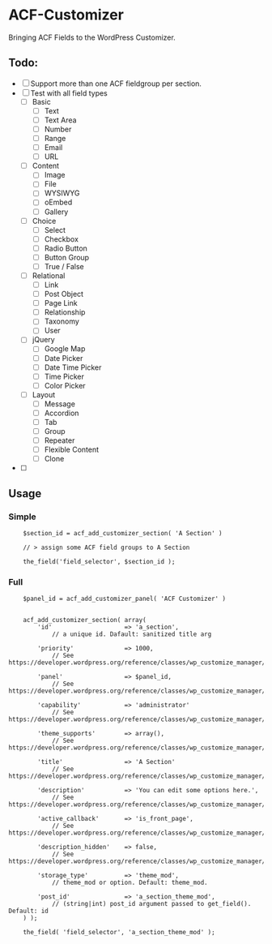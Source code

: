 ACF-Customizer
==============

Bringing ACF Fields to the WordPress Customizer.

Todo:
-----
 - [ ] Support more than one ACF fieldgroup per section.
 - [ ] Test with all field types
	 - [ ] Basic
		 - [ ] Text
		 - [ ] Text Area
		 - [ ] Number
		 - [ ] Range
		 - [ ] Email
		 - [ ] URL
	 - [ ] Content
		 - [ ] Image
		 - [ ] File
		 - [ ] WYSIWYG
		 - [ ] oEmbed
		 - [ ] Gallery
	 - [ ] Choice
		 - [ ] Select
		 - [ ] Checkbox
		 - [ ] Radio Button
		 - [ ] Button Group
		 - [ ] True / False
	 - [ ] Relational
		 - [ ] Link
		 - [ ] Post Object
		 - [ ] Page Link
		 - [ ] Relationship
		 - [ ] Taxonomy
		 - [ ] User
	 - [ ] jQuery
		 - [ ] Google Map
		 - [ ] Date Picker
		 - [ ] Date Time Picker
		 - [ ] Time Picker
		 - [ ] Color Picker
	 - [ ] Layout
		 - [ ] Message
		 - [ ] Accordion
		 - [ ] Tab
		 - [ ] Group
		 - [ ] Repeater
		 - [ ] Flexible Content
		 - [ ] Clone
 - [ ]


Usage
-----
### Simple

```
	$section_id = acf_add_customizer_section( 'A Section' )

	// > assign some ACF field groups to A Section

	the_field('field_selector', $section_id );
```

### Full
```
	$panel_id = acf_add_customizer_panel( 'ACF Customizer' )


    acf_add_customizer_section( array(
		'id'					=> 'a_section',
			// a unique id. Dafault: sanitized title arg

		'priority'				=> 1000,
			// See https://developer.wordpress.org/reference/classes/wp_customize_manager/add_section/

		'panel'					=> $panel_id,
			// See https://developer.wordpress.org/reference/classes/wp_customize_manager/add_section/

		'capability'			=> 'administrator'
			// See https://developer.wordpress.org/reference/classes/wp_customize_manager/add_section/

		'theme_supports'		=> array(),
			// See https://developer.wordpress.org/reference/classes/wp_customize_manager/add_section/

		'title'					=> 'A Section'
			// See https://developer.wordpress.org/reference/classes/wp_customize_manager/add_section/

		'description'			=> 'You can edit some options here.',
			// See https://developer.wordpress.org/reference/classes/wp_customize_manager/add_section/

		'active_callback'		=> 'is_front_page',
			// See https://developer.wordpress.org/reference/classes/wp_customize_manager/add_section/

		'description_hidden'	=> false,
			// See https://developer.wordpress.org/reference/classes/wp_customize_manager/add_section/

		'storage_type'			=> 'theme_mod',							
			// theme_mod or option. Default: theme_mod.

		'post_id' 				=> 'a_section_theme_mod',				
			// (string|int) post_id argument passed to get_field(). Default: id
	) );

	the_field( 'field_selector', 'a_section_theme_mod' );
```
